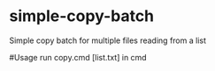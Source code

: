 # simple-copy-batch
Simple copy batch for multiple files reading from a list

#Usage
run copy.cmd [list.txt] in cmd
